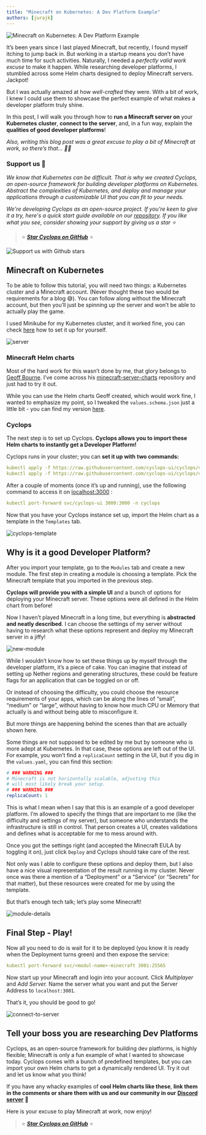 ```yaml
---
title: "Minecraft on Kubernetes: A Dev Platform Example"
authors: [jurajk]
---
```


![Minecraft on Kubernetes: A Dev Platform Example](../../static/img/2024-12-12-minecraft/cover.jpeg)

It’s been years since I last played Minecraft, but recently, I found myself itching to jump back in. But working in a startup means you don’t have much time for such activities. Naturally, I needed a *perfectly valid work excuse* to make it happen. While researching developer platforms, I stumbled across some Helm charts designed to deploy Minecraft servers. Jackpot!

But I was actually amazed at how *well*-*crafted* they were. With a bit of work, I knew I could use them to showcase the perfect example of what makes a developer platform truly shine.

In this post, I will walk you through how to **run a Minecraft server on** your **Kubernetes** **cluster**, **connect to the server**, and, in a fun way, explain the **qualities of good developer platforms**!

*Also, writing this blog post was a great excuse to play a bit of Minecraft at work, so there’s that… 🤷‍♂️*

### Support us 🙏

*We know that Kubernetes can be difficult. That is why we created Cyclops, an open-source framework for building developer platforms on Kubernetes. Abstract the complexities of Kubernetes, and deploy and manage your applications through a customizable UI that you can fit to your needs.* 

*We're developing Cyclops as an open-source project. If you're keen to give it a try, here's a quick start guide available on our [repository](https://github.com/cyclops-ui/cyclops). If you like what you see, consider showing your support by giving us a star ⭐*

> ⭐ [***Star Cyclops on GitHub***](https://github.com/cyclops-ui/cyclops) ⭐
>

![Support us with Github stars](../../static/img/github-stars.gif)

## Minecraft on Kubernetes

To be able to follow this tutorial, you will need two things: a Kubernetes cluster and a Minecraft account. (Never thought these two would be requirements for a blog 😅). You can follow along without the Minecraft account, but then you’ll just be spinning up the server and won’t be able to actually play the game.

I used Minikube for my Kubernetes cluster, and it worked fine, you can check [here](https://minikube.sigs.k8s.io/docs/start/?arch=/macos/arm64/stable/binary+download) how to set it up for yourself.

![server](../../static/img/2024-12-12-minecraft/server.png)

### Minecraft Helm charts

Most of the hard work for this wasn’t done by me, that glory belongs to [Geoff Bourne](https://github.com/itzg). I’ve come across his [minecraft-server-charts](https://github.com/itzg/minecraft-server-charts) repository and just had to try it out.

While you can use the Helm charts Geoff created, which would work fine, I wanted to emphasize my point, so I tweaked the `values.schema.json` just a little bit - you can find my version [here](https://github.com/KaradzaJuraj/minecraft-server-charts/tree/cyclops).

### Cyclops

The next step is to set up Cyclops. **Cyclops allows you to import these Helm charts to instantly get a Developer Platform!**

Cyclops runs in your cluster; you can **set it up with** **two commands:**

```yaml
kubectl apply -f https://raw.githubusercontent.com/cyclops-ui/cyclops/v0.15.4/install/cyclops-install.yaml && 
kubectl apply -f https://raw.githubusercontent.com/cyclops-ui/cyclops/v0.15.4/install/demo-templates.yaml
```

After a couple of moments (once it’s up and running), use the following command to access it on [localhost:3000](http://localhost:3000) :

```yaml
kubectl port-forward svc/cyclops-ui 3000:3000 -n cyclops
```

Now that you have your Cyclops instance set up, import the Helm chart as a template in the `Templates` tab.

![cyclops-template](../../static/img/2024-12-12-minecraft/template.png)

## Why is it a good Developer Platform?

After you import your template, go to the `Modules` tab and create a new module. The first step in creating a module is choosing a template. Pick the Minecraft template that you imported in the previous step.

**Cyclops will provide you with a simple UI** and a bunch of options for deploying your Minecraft server. These options were all defined in the Helm chart from before!

Now I haven’t played Minecraft in a long time, but everything is **abstracted and neatly described**. I can choose the settings of my server without having to research what these options represent and deploy my Minecraft server in a jiffy!

![new-module](../../static/img/2024-12-12-minecraft/new-module.png)

While I wouldn’t know how to set these things up by myself through the developer platform, it’s a piece of cake. You can imagine that instead of setting up Nether regions and generating structures, these could be feature flags for an application that can be toggled on or off.

Or instead of choosing the difficulty, you could choose the resource requirements of your apps, which can be along the lines of “small”, “medium” or “large”, without having to know how much CPU or Memory that actually is and without being able to misconfigure it.

But more things are happening behind the scenes than that are actually shown here.

Some things are not supposed to be edited by me but by someone who is more adept at Kubernetes. In that case, these options are left out of the UI. For example, you won’t find a `replicaCount` setting in the UI, but if you dig in the `values.yaml`, you can find this section:

```yaml
# ### WARNING ###
# Minecraft is not horizontally scalable, adjusting this
# will most likely break your setup.
# ### WARNING ###
replicaCount: 1
```

This is what I mean when I say that this is an example of a good developer platform. I’m allowed to specify the things that are important to me (like the difficulty and settings of my server), but someone who understands the infrastructure is still in control. That person creates a UI, creates validations and defines what is acceptable for me to mess around with.

Once you got the settings right (and accepted the Minecraft EULA by toggling it on), just click `Deploy` and Cyclops should take care of the rest.

Not only was I able to configure these options and deploy them, but I also have a nice visual representation of the result running in my cluster. Never once was there a mention of a “Deployment” or a “Service” (or “Secrets” for that matter), but these resources were created for me by using the template.

But that’s enough tech talk; let’s play some Minecraft!

![module-details](../../static/img/2024-12-12-minecraft/module-details.png)

## Final Step - Play!

Now all you need to do is wait for it to be deployed (you know it is ready when the Deployment turns green) and then expose the service:

```yaml
kubectl port-forward svc/<modul-name>-minecraft 3001:25565
```

Now start up your Minecraft and login into your account. Click *Multiplayer* and *Add Server.* Name the server what you want and put the Server Address to `localhost:3001`.

That’s it, you should be good to go!

![connect-to-server](../../static/img/2024-12-12-minecraft/connection.png)

## Tell your boss you are researching Dev Platforms

Cyclops, as an open-source framework for building dev platforms, is highly flexible; Minecraft is only a fun example of what I wanted to showcase today. Cyclops comes with a bunch of predefined templates, but you can import your own Helm charts to get a dynamically rendered UI. Try it out and let us know what you think!

If you have any whacky examples of **cool Helm charts like these**, **link them in the comments or share them with us and our community in our** [**Discord server**](https://discord.com/invite/8ErnK3qDb3) 👾

Here is your excuse to play Minecraft at work, now enjoy!

> ⭐ [***Star Cyclops on GitHub***](https://github.com/cyclops-ui/cyclops) ⭐
>